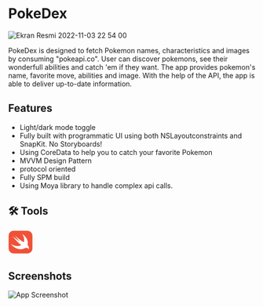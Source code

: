 
# PokeDex

<img width="1342" alt="Ekran Resmi 2022-11-03 22 54 00" src="">

PokeDex is designed to fetch Pokemon names, characteristics and images by consuming "pokeapi.co". User can discover pokemons, see their wonderfull abilities and catch 'em if they want. The app provides pokemon's name, favorite move, abilities and image. With the help of the API, the app is able to deliver up-to-date information. 

## Features

- Light/dark mode toggle
- Fully built with programmatic UI using both NSLayoutconstraints and SnapKit. No Storyboards!
- Using CoreData to help you to catch your favorite Pokemon
- MVVM Design Pattern
- protocol oriented 
- Fully SPM build
- Using Moya library to handle complex api calls.



## 🛠 Tools

<a href="https://developer.apple.com/swift/" target="_blank" rel="noreferrer"> <img src="https://raw.githubusercontent.com/devicons/devicon/master/icons/swift/swift-original.svg" alt="swift" width="50" height="50"/> </a> <a align="left">


## Screenshots

![App Screenshot](https://via.placeholder.com/468x300?text=App+Screenshot+Here)

